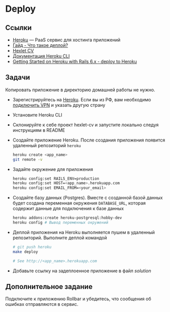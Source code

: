 # Deploy

## Ссылки

* [Heroku](https://heroku.com/) — PaaS сервис для хостинга приложений
* [Гайд - Что такое деплой?](https://guides.hexlet.io/deploy/)
* [Hexlet CV](https://github.com/Hexlet/hexlet-cv)
* [Документация Heroku CLI](https://devcenter.heroku.com/articles/heroku-cli)
* [Getting Started on Heroku with Rails 6.x - deploy to Heroku](https://devcenter.heroku.com/articles/getting-started-with-rails6#deploy-your-application-to-heroku)

## Задачи

Копировать приложение в директорию домашней работы не нужно.

* Зарегистрируйтесь на [Heroku](https://heroku.com/). Если вы из РФ, вам необходимо [подключить VPN](https://github.com/Hexlet/hexlet-unblock) и указать другую страну
* Установите Heroku CLI
* Склонируйте к себе проект hexlet-cv и запустите локально следуя инструкциям в README
* Создайте приложение Heroku. После создания приложения появится удаленный репозиторий `heroku`

  ```bash
  heroku create <app_name>
  git remote -v
  ```

* Задайте окружение для приложения

  ```bash
  heroku config:set RAILS_ENV=production
  heroku config:set HOST=<app_name>.herokuapp.com
  heroku config:set EMAIL_FROM=<your_email>

  ```

* Создайте базу данных (Postgres). Вместе с созданной базой данных будет создана переменная окружения `DATABASE_URL`, которая содержит данные для подключения к базе данных

  ```bash
  heroku addons:create heroku-postgresql:hobby-dev
  heroku config # Вывод переменных окружений
  ```

* Деплой приложения на Heroku выполняется пушем в удаленный репозиторий. Выполните деплой командой

  ```bash
  # git push heroku
  make deploy

  # See http://<app_name>.herokuapp.com
  ```

* Добавьте ссылку на задеплоенное приложение в файл *solution*

## Дополнительное задание

Подключите к приложению Rollbar и убедитесь, что сообщения об ошибках отправляются в сервис.
